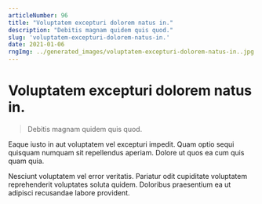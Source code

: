 ```yaml
---
articleNumber: 96
title: "Voluptatem excepturi dolorem natus in."
description: "Debitis magnam quidem quis quod."
slug: 'voluptatem-excepturi-dolorem-natus-in.'
date: 2021-01-06
rngImg: ../generated_images/voluptatem-excepturi-dolorem-natus-in..jpg
---
```


# Voluptatem excepturi dolorem natus in.

> Debitis magnam quidem quis quod.

Eaque iusto in aut voluptatem vel excepturi impedit. Quam optio sequi quisquam numquam sit repellendus aperiam. Dolore ut quos ea cum quis quam quia.
 Nesciunt voluptatem vel error veritatis. Pariatur odit cupiditate voluptatem reprehenderit voluptates soluta quidem. Doloribus praesentium ea ut adipisci recusandae labore provident.
